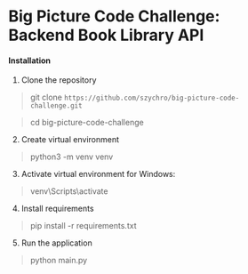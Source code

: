 # Big Picture Code Challenge: Backend Book Library API

#### Installation
1. Clone the repository
> git clone `https://github.com/szychro/big-picture-code-challenge.git`

>cd big-picture-code-challenge

2. Create virtual environment
> python3 -m venv venv
3. Activate virtual environment for Windows:
> venv\Scripts\activate
4. Install requirements
> pip install -r requirements.txt
5. Run the application
> python main.py 


